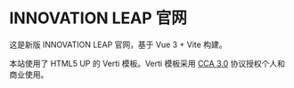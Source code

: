 # INNOVATION LEAP 官网

这是新版 INNOVATION LEAP 官网，基于 Vue 3 + Vite 构建。

本站使用了 HTML5 UP 的 Verti 模板。Verti 模板采用 [CCA 3.0](https://html5up.net/license) 协议授权个人和商业使用。
